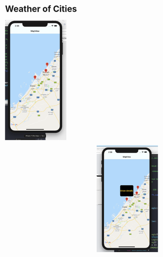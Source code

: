 # Weather of Cities 
<p align="left">
	<img src="s1.png" width="40%" alt="Weather View"/>
</p> 
<p align="Right">
	<img src="s2.png" width="40%" alt="Weather View"/>
</p> 
